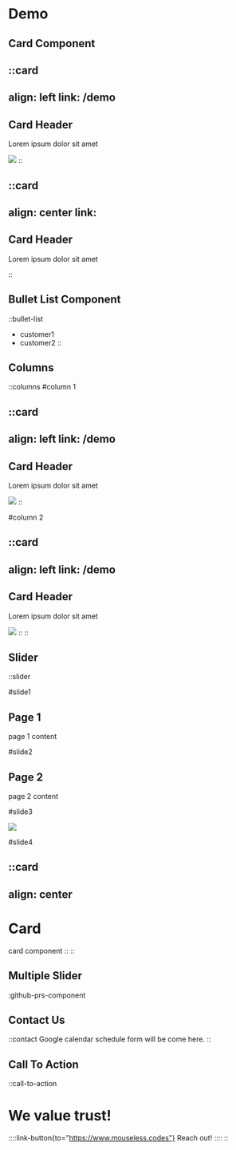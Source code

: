 # Demo

## Card Component

::card
---
align: left
link: /demo
---

## Card Header

Lorem ipsum dolor sit amet

![](https://mouseless.github.io/brand/assets/logo/svg/logo-mark-primary.svg)
::

::card
---
align: center
link:
---

## Card Header

Lorem ipsum dolor sit amet

::

## Bullet List Component

::bullet-list

- customer1
- customer2
::

## Columns

::columns
#column 1

::card
---
align: left
link: /demo
---

## Card Header

Lorem ipsum dolor sit amet

![](https://mouseless.github.io/brand/assets/logo/svg/logo-mark-primary.svg)
::

#column 2

::card
---
align: left
link: /demo
---

## Card Header

Lorem ipsum dolor sit amet

![](https://mouseless.github.io/brand/assets/logo/svg/logo-mark-primary.svg)
::
::

## Slider

::slider

#slide1

## Page 1

page 1 content

#slide2

## Page 2

page 2 content

#slide3

![](https://mouseless.github.io/brand/assets/logo/svg/logo-mark-primary.svg)

#slide4

::card
---
align: center
---
# Card

card component
::
::

## Multiple Slider

:github-prs-component

## Contact Us

::contact
  Google calendar schedule form will be come here.
::

## Call To Action

::call-to-action

  # We value trust!

  ::::link-button{to="https://www.mouseless.codes"}
  Reach out!
  ::::
::
